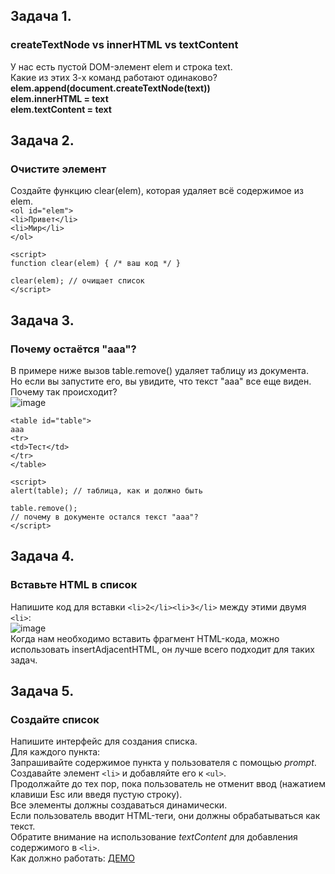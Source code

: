 ## Задача 1.   
### createTextNode vs innerHTML vs textContent  
У нас есть пустой DOM-элемент elem и строка text.  
Какие из этих 3-х команд работают одинаково?  
**elem.append(document.createTextNode(text))  
elem.innerHTML = text  
elem.textContent = text**  

## Задача 2.   
### Очистите элемент  
Создайте функцию clear(elem), которая удаляет всё содержимое из elem.  
`<ol id="elem">`  
  `<li>Привет</li>`  
  `<li>Мир</li>`  
`</ol>`  

`<script>`  
  `function clear(elem) { /* ваш код */ }`  

  `clear(elem); // очищает список`  
`</script>`  

## Задача 3.   
### Почему остаётся "aaa"?  
В примере ниже вызов table.remove() удаляет таблицу из документа.  
Но если вы запустите его, вы увидите, что текст "aaa" все еще виден.  
Почему так происходит?  
![image](https://user-images.githubusercontent.com/113675674/216991201-c427bc21-a457-4b29-b782-6e8a5b0f6ef1.png)  

`<table id="table">`  
  `aaa`  
  `<tr>`  
   `<td>Тест</td>`  
  `</tr>`  
`</table>`  

`<script>`  
  `alert(table); // таблица, как и должно быть`  

  `table.remove();`  
  `// почему в документе остался текст "ааа"?`  
`</script>`  

## Задача 4.   
### Вставьте HTML в список  
Напишите код для вставки `<li>2</li><li>3</li>` между этими двумя `<li>`:  
![image](https://user-images.githubusercontent.com/113675674/217161902-362f200f-15a4-4b61-b2b1-a83a4b179397.png)  
Когда нам необходимо вставить фрагмент HTML-кода, можно использовать insertAdjacentHTML, он лучше всего подходит для таких задач.  

## Задача 5.   
### Создайте список  
Напишите интерфейс для создания списка.  
Для каждого пункта:  
Запрашивайте содержимое пункта у пользователя с помощью _prompt_.  
Создавайте элемент `<li>` и добавляйте его к `<ul>`.  
Продолжайте до тех пор, пока пользователь не отменит ввод (нажатием клавиши Esc или введя пустую строку).  
Все элементы должны создаваться динамически.  
Если пользователь вводит HTML-теги, они должны обрабатываться как текст.  
Обратите внимание на использование _textContent_ для добавления содержимого в `<li>`.  
Как должно работать: [ДЕМО](https://ru.js.cx/task/create-list/solution/)  

